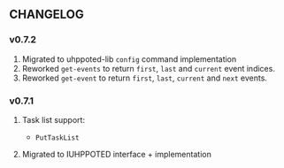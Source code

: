 ## CHANGELOG

### v0.7.2

1. Migrated to uhppoted-lib `config` command implementation
2. Reworked `get-events` to return `first`, `last` and `current` event indices.
3. Reworked `get-event` to return `first`, `last`, `current` and `next` events.

### v0.7.1

1. Task list support:
   -  `PutTaskList`

2. Migrated to IUHPPOTED interface + implementation